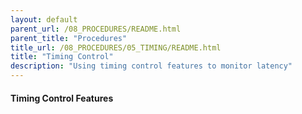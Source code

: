 ```yaml
---
layout: default
parent_url: /08_PROCEDURES/README.html
parent_title: "Procedures"
title_url: /08_PROCEDURES/05_TIMING/README.html
title: "Timing Control"
description: "Using timing control features to monitor latency"
---
```


#### Timing Control Features